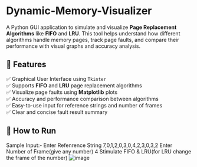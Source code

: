 # Dynamic-Memory-Visualizer
A Python GUI application to simulate and visualize **Page Replacement Algorithms** like **FIFO** and **LRU**. This tool helps understand how different algorithms handle memory pages, track page faults, and compare their performance with visual graphs and accuracy analysis.
## 📌 Features

✅ Graphical User Interface using `Tkinter`  
✅ Supports **FIFO** and **LRU** page replacement algorithms  
✅ Visualize page faults using **Matplotlib** plots  
✅ Accuracy and performance comparison between algorithms  
✅ Easy-to-use input for reference strings and number of frames  
✅ Clear and concise fault result summary  

## 🚀 How to Run
Sample Input:- Enter Refenrence String
              7,0,1,2,0,3,0,4,2,3,0,3,2
               Enter Number of Frame(give any number)
                     4
              Stimulate FIFO & LRU(for LRU change the frame of the number)
              ![image](https://github.com/user-attachments/assets/707cd046-1b09-4a36-b7d7-c16c49bc79bd)
